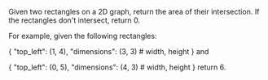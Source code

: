 Given two rectangles on a 2D graph, return the area of their intersection. If the rectangles don't intersect, return 0.

For example, given the following rectangles:

{
    "top_left": (1, 4),
    "dimensions": (3, 3) # width, height
}
and

{
    "top_left": (0, 5),
    "dimensions": (4, 3) # width, height
}
return 6.
